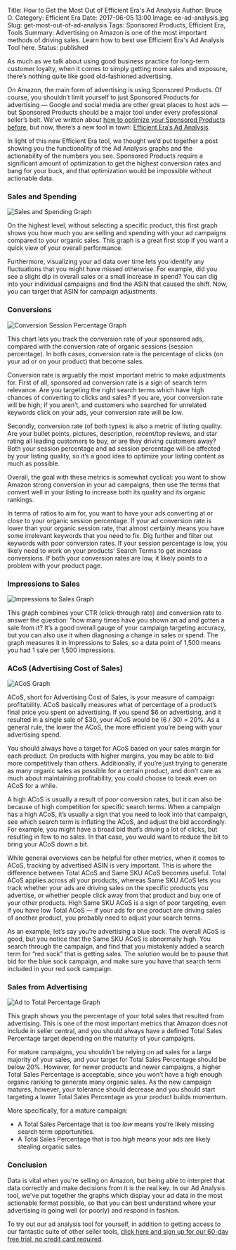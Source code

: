 Title: How to Get the Most Out of Efficient Era's Ad Analysis
Author: Bruce O.
Category: Efficient Era
Date: 2017-06-05 13:00
Image: ee-ad-analysis.jpg
Slug: get-most-out-of-ad-analysis
Tags: Sponsored Products, Efficient Era, Tools
Summary: Advertising on Amazon is one of the most important methods of driving sales. Learn how to best use Efficient Era's Ad Analysis Tool here.
Status: published

As much as we talk about using good business practice for long-term customer loyalty, when it comes to simply getting more sales and exposure, there’s nothing quite like good old-fashioned advertising.
 
On Amazon, the main form of advertising is using Sponsored Products. Of course, you shouldn’t limit yourself to just Sponsored Products for advertising — Google and social media are other great places to host ads — but Sponsored Products should be a major tool under every professional seller’s belt. We’ve written about [how to optimize your Sponsored Products before](https://efficientera.com/blog/2016/08/3-tips-for-optimizing-your-amazon-sponsored-products.html), but now, there’s a new tool in town: [Efficient Era’s Ad Analysis](https://efficientera.com/pages/adreports/).
 
In light of this new Efficient Era tool, we thought we’d put together a post showing you the functionality of the Ad Analysis graphs and the actionability of the numbers you see. Sponsored Products require a significant amount of optimization to get the highest conversion rates and bang for your buck, and that optimization would be impossible without actionable data. 
 
### Sales and Spending
 
![Sales and Spending Graph](/images/blog/2017/06/sales-and-spending.png)
 
On the highest level, without selecting a specific product, this first graph shows you how much you are selling and spending with your ad campaigns compared to your organic sales. This graph is a great first stop if you want a quick view of your overall performance. 
 
Furthermore, visualizing your ad data over time lets you identify any fluctuations that you might have missed otherwise. For example, did you see a slight dip in overall sales or a small increase in spend? You can dig into your individual campaigns and find the ASIN that caused the shift. Now, you can target that ASIN for campaign adjustments.
 
### Conversions
 
![Conversion Session Percentage Graph](/images/blog/2017/06/conversions.png)
 
This chart lets you track the conversion rate of your sponsored ads, compared with the conversion rate of organic sessions (session percentage). In both cases, conversion rate is the percentage of clicks (on your ad or on your product) that become sales.
 
Conversion rate is arguably the most important metric to make adjustments for. First of all, sponsored ad conversion rate is a sign of search term relevance. Are you targeting the right search terms which have high chances of converting to clicks and sales? If you are, your conversion rate will be high; if you aren’t, and customers who searched for unrelated keywords click on your ads, your conversion rate will be low.
 
Secondly, conversion rate (of both types) is also a metric of listing quality. Are your bullet points, pictures, description, recent/top reviews, and star rating all leading customers to buy, or are they driving customers away? Both your session percentage and ad session percentage will be affected by your listing quality, so it’s a good idea to optimize your listing content as much as possible.
 
Overall, the goal with these metrics is somewhat cyclical: you want to show Amazon strong conversion in your ad campaigns, then use the terms that convert well in your listing to increase  both its quality and its organic rankings.
 
In terms of ratios to aim for, you want to have your ads converting at or close to your organic session percentage. If your ad conversion rate is lower than your organic session rate, that almost certainly means you have some irrelevant keywords that you need to fix. Dig further and filter out keywords with poor conversion rates. If your session percentage is low, you likely need to work on your products’ Search Terms to get increase conversions. If both your conversion rates are low, it likely points to a problem with your product page.
 
### Impressions to Sales
 
![Impressions to Sales Graph](/images/blog/2017/06/impressions-sales.png)
 
This graph combines your CTR (click-through rate) and conversion rate to answer the question: “how many times have you shown an ad and gotten a sale from it? It’s a good overall gauge of your campaign targeting accuracy, but you can also use it when diagnosing a change in sales or spend. The graph measures it in Impressions to Sales, so a data point of 1,500 means you had 1 sale per 1,500 impressions. 
 
### ACoS (Advertising Cost of Sales)
 
![ACoS Graph](/images/blog/2017/06/acos.png)
 
ACoS, short for Advertising Cost of Sales, is your measure of campaign profitability. ACoS basically measures what of percentage of a product’s final price you spent on advertising. If you spend $6 on advertising, and it resulted in a single sale of $30, your ACoS would be (6 / 30) = 20%. As a general rule, the lower the ACoS, the more efficient you’re being with your advertising spend.
 
You should always have a target for ACoS based on your sales margin for each product. On products with higher margins, you may be able to bid more competitively than others. Additionally, if you’re just trying to generate as many organic sales as possible for a certain product, and don’t care as much about maintaining profitability, you could choose to break even on ACoS for a while. 
 
A high ACoS is usually a result of poor conversion rates, but it can also be because of high competition for specific search terms. When a campaign has a high ACoS, it’s usually a sign that you need to look into that campaign, see which search term is inflating the ACoS, and adjust the bid accordingly. For example, you might have a broad bid that’s driving a lot of clicks, but resulting in few to no sales. In that case, you would want to reduce the bit to bring your ACoS down a bit.
 
While general overviews can be helpful for other metrics, when it comes to ACoS, tracking by advertised ASIN is very important. This is where the difference between Total ACoS and Same SKU ACoS becomes useful. Total ACoS applies across all your products, whereas Same SKU ACoS lets you track whether your ads are driving sales on the specific products you advertise, or whether people click away from that product and buy one of your other products. High Same SKU ACoS is a sign of poor targeting, even if you have low Total ACoS — if your ads for one product are driving sales of another product, you probably need to adjust your search terms. 
 
As an example, let’s say you’re advertising a blue sock. The overall ACoS is good, but you notice that the Same SKU ACoS is abnormally high. You search through the campaign, and find that you mistakenly added a search term for “red sock” that is getting sales. The solution would be to pause that bid for the blue sock campaign, and make sure you have that search term included in your red sock campaign.
 
### Sales from Advertising
 
![Ad to Total Percentage Graph](/images/blog/2017/06/sales-from-advertising.png)
 
This graph shows you the percentage of your total sales that resulted from advertising. This is one of the most important metrics that Amazon does not include in seller central, and you should always have a defined Total Sales Percentage target depending on the maturity of your campaigns.
 
For mature campaigns, you shouldn’t be relying on ad sales for a large majority of your sales, and your target for Total Sales Percentage should be below 20%. However, for newer products and newer campaigns, a higher Total Sales Percentage is acceptable, since you won’t have a high enough organic ranking to generate many organic sales. As the new campaign matures, however, your tolerance should decrease and you should start targeting a lower Total Sales Percentage as your product builds momentum. 
 
More specifically, for a mature campaign:
* A Total Sales Percentage that is too *low* means you’re likely missing search term opportunities.
* A Total Sales Percentage that is too *high* means your ads are likely stealing organic sales. 

### Conclusion

Data is vital when you're selling on Amazon, but being able to interpret that data correctly and make decisions from it is the real key. In our Ad Analysis tool, we've put together the graphs which display your ad data in the most actionable format possible, so that you can best understand where your advertising is going well (or poorly) and respond in fashion. 

To try out our ad analysis tool for yourself, in addition to getting access to our fantastic suite of other seller tools, [click here and sign up for our 60-day free trial, no credit card required](https://app.efficientera.com/signup/?).
